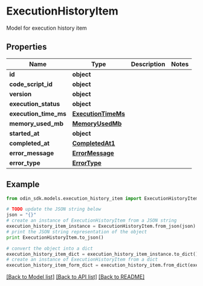 # ExecutionHistoryItem

Model for execution history item

## Properties

Name | Type | Description | Notes
------------ | ------------- | ------------- | -------------
**id** | **object** |  | 
**code_script_id** | **object** |  | 
**version** | **object** |  | 
**execution_status** | **object** |  | 
**execution_time_ms** | [**ExecutionTimeMs**](ExecutionTimeMs.md) |  | 
**memory_used_mb** | [**MemoryUsedMb**](MemoryUsedMb.md) |  | 
**started_at** | **object** |  | 
**completed_at** | [**CompletedAt1**](CompletedAt1.md) |  | 
**error_message** | [**ErrorMessage**](ErrorMessage.md) |  | 
**error_type** | [**ErrorType**](ErrorType.md) |  | 

## Example

```python
from odin_sdk.models.execution_history_item import ExecutionHistoryItem

# TODO update the JSON string below
json = "{}"
# create an instance of ExecutionHistoryItem from a JSON string
execution_history_item_instance = ExecutionHistoryItem.from_json(json)
# print the JSON string representation of the object
print ExecutionHistoryItem.to_json()

# convert the object into a dict
execution_history_item_dict = execution_history_item_instance.to_dict()
# create an instance of ExecutionHistoryItem from a dict
execution_history_item_form_dict = execution_history_item.from_dict(execution_history_item_dict)
```
[[Back to Model list]](../README.md#documentation-for-models) [[Back to API list]](../README.md#documentation-for-api-endpoints) [[Back to README]](../README.md)


